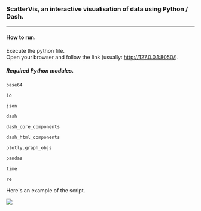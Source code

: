 ### ScatterVis, an interactive visualisation of data using Python / Dash.  
------  

#### How to run.  
Execute the python file.  
Open your browser and follow the link (usually: http://127.0.0.1:8050/).   
  
##### Required Python modules.  
```
base64 

io 

json 

dash 

dash_core_components 

dash_html_components 

plotly.graph_objs 

pandas 

time 

re  
```

Here's an example of the script.


![](https://github.com/ZackBoyd123/interactive_data_visualisation/blob/master/script_explained.gif)
